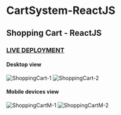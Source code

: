 # CartSystem-ReactJS

## Shopping Cart - ReactJS
### [LIVE DEPLOYMENT](https://shopping-cart-hm.netlify.app/)

#### Desktop view
![ShoppingCart-1](https://github.com/HetMamtora/CartSystem-ReactJS/assets/104263376/a23c7020-d312-4863-87c7-1c8890009234)
![ShoppingCart-2](https://github.com/HetMamtora/CartSystem-ReactJS/assets/104263376/679a9f8f-d1b2-4a6e-ae4c-1d340575b276)

#### Mobile devices view
![ShoppingCartM-1](https://github.com/HetMamtora/CartSystem-ReactJS/assets/104263376/a112cc5d-a5f6-48e3-880d-4d99b3bd9ab7)
![ShoppingCartM-2](https://github.com/HetMamtora/CartSystem-ReactJS/assets/104263376/ba33b19c-ce90-43d7-b1b6-23a5feff691d)
